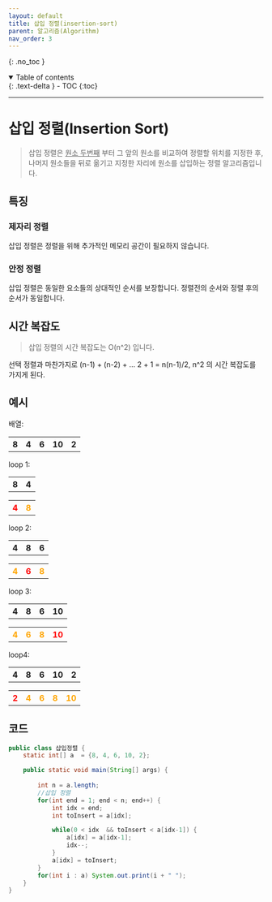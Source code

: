 ```yaml
---
layout: default
title: 삽입 정렬(insertion-sort)
parent: 알고리즘(Algorithm)
nav_order: 3
---
```


{: .no_toc }
<details open markdown="block">
  <summary>
    Table of contents
  </summary>
  {: .text-delta }
- TOC
{:toc}
</details>

---

# 삽입 정렬(Insertion Sort)

> 삽입 정렬은 <span style="text-decoration: underline">
원소 두번째</span> 부터 그 앞의 원소를 비교하여 정렬할 위치를 지정한 후,
나머지 원소들을 뒤로 옮기고 지정한 자리에 원소를 삽입하는 정렬 알고리즘입니다.

## 특징
### 제자리 정렬
삽입 정렬은 정렬을 위해 추가적인 메모리 공간이 필요하지 않습니다.
### 안정 정렬 
삽입 정렬은 동일한 요소들의 상대적인 순서를 보장합니다. 정렬전의 순서와 정렬 후의 순서가 동일합니다.

## 시간 복잡도
> 삽입 정렬의 시간 복잡도는 O(n^2) 입니다.

선택 정렬과 마찬가지로 (n-1) + (n-2) + ... 2 + 1 = n(n-1)/2, n^2 의 시간 복잡도를 가지게 된다.

## 예시
배열:
<table>
  <tr>
    <th>8</th>
    <th>4</th>
    <th>6</th>
    <th>10</th>
    <th>2</th>
  </tr>
</table>

loop 1:

<table>
  <tr>
    <th>8</th>
    <th>4</th>
  </tr>
</table>

<table>
  <tr>
    <th><span style="color:red;">4</span></th>
    <th><span style="color:orange;">8</span></th>
  </tr>
</table>


loop 2:
<table>
  <tr>
    <th>4</th>
    <th>8</th>
    <th>6</th>
  </tr>
</table>

<table>
  <tr>
    <th><span style="color:orange;">4</span></th>
    <th><span style="color:red;">6</span></th>
    <th><span style="color:orange;">8</span></th>
  </tr>
</table>

loop 3:
<table>
  <tr>
    <th>4</th>
    <th>8</th>
    <th>6</th>
    <th>10</th>
  </tr>
</table>
<table>
  <tr>
    <th><span style="color:orange;">4</span></th>
    <th><span style="color:orange;">6</span></th>
    <th><span style="color:orange;">8</span></th>
    <th><span style="color:red;">10</span></th>
  </tr>
</table>

loop4:
<table>
  <tr>
    <th>4</th>
    <th>8</th>
    <th>6</th>
    <th>10</th>
    <th>2</th>
  </tr>
</table>


<table>
  <tr>
    <th><span style="color:red;">2</span></th>
    <th><span style="color:orange;">4</span></th>
    <th><span style="color:orange;">6</span></th>
    <th><span style="color:orange;">8</span></th>
    <th><span style="color:orange;">10</span></th>
  </tr>
</table>


## 코드
```java
public class 삽입정렬 {
    static int[] a  = {8, 4, 6, 10, 2};

    public static void main(String[] args) {
        
        int n = a.length;
        //삽입 정렬
        for(int end = 1; end < n; end++) {
            int idx = end;
            int toInsert = a[idx];

            while(0 < idx  && toInsert < a[idx-1]) {
                a[idx] = a[idx-1];
                idx--;
            }
            a[idx] = toInsert;
        }
        for(int i : a) System.out.print(i + " ");
    }
}

```
